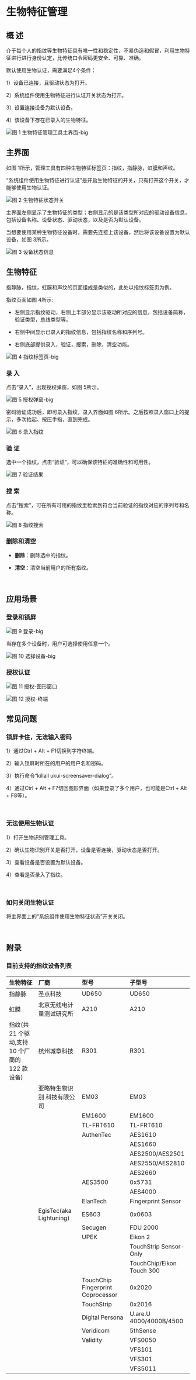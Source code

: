 # 生物特征管理
## 概 述
介于每个人的指纹等生物特征具有唯一性和稳定性，不易伪造和假冒，利用生物特征进行进行身份认定，比传统口令密码更安全、可靠、准确。

默认使用生物认证，需要满足4个条件：

1）设备已连接，且驱动状态为打开。

2）系统组件使用生物特征进行认证开关状态为打开。

3）设置连接设备为默认设备。

4）该设备下存在已录入的生物特征。

![图 1 生物特征管理工具主界面-big](image/1.png)
<br>

## 主界面
如图 1所示，管理工具有四种生物特征标签页：指纹，指静脉，虹膜和声纹。

“系统组件使用生物特征进行认证”是开启生物特征的开关，只有打开这个开关，才能够使用生物认证。

![图 2 生物特征状态开关](image/2.png)

主界面左侧显示了生物特征的类型；右侧显示的是该类型所对应的驱动设备信息，包括设备名称、设备状态、驱动状态，以及是否为默认设备。

当想要使用某种生物特征设备时，需要先连接上该设备，然后将该设备设置为默认设备，如图 3所示。

![图 3 设备状态信息](image/3.png)

## 生物特征
指静脉，指纹，虹膜和声纹的页面组成是类似的，此处以指纹标签页为例。

指纹页面如图 4所示:

- 左侧显示指纹驱动，右侧上半部分显示该驱动所对应的信息，包括设备简称，验证类型，总线类型等。

- 右侧中间显示已录入的指纹信息，包括指纹名称和序列号。

- 右侧底部提供录入，验证，搜索，删除，清空功能。

![图 4 指纹标签页-big](image/4.png)

### 录 入
点击“录入”，出现授权弹窗，如图 5所示。

![图 5 授权弹窗-big](image/5.png)

密码验证成功后，即可录入指纹，录入界面如图 6所示。之后按照录入窗口上的提示，多次抬起、按压手指，直到完成。

![图 6 录入指纹](image/6.png)

### 验 证
选中一个指纹，点击“验证”，可以确保该特征的准确性和可用性。

![图 7 验证结果](image/7.png)

### 搜 索
点击“搜索”，可在所有可用的指纹里检索到符合当前验证的指纹对应的序列号和名称。

![图 8 指纹搜索](image/8.png)

### 删除和清空
- **删除**：删除选中的指纹。

- **清空**：清空当前用户的所有指纹。

<br>

## 应用场景
### 登录和锁屏
![图 9 登录-big](image/9.png)

当存在多个设备时，用户可选择使用任意一个。

![图 10 选择设备-big](image/10.png)

### 授权认证
![图 11 授权-图形窗口](image/11.png)

![图 12 授权-终端](image/12.png)
<br>

## 常见问题
### 锁屏卡住，无法输入密码
1）通过Ctrl + Alt + F1切换到字符终端。

2）输入锁屏时所在的用户的用户名和密码。

3）执行命令“killall ukui-screensaver-dialog”。

4）通过Ctrl + Alt + F7切回图形界面（如果登录了多个用户，也可能是Ctrl + Alt + F8等）。

<br>

### 无法使用生物认证
1）打开生物识别管理工具。

2）确认生物识别开关是否打开，设备是否连接，驱动状态是否打开。

3）查看设备是否设置为默认设备。

4）查看是否录入了指纹。

<br>

### 如何关闭生物认证
将主界面上的“系统组件使用生物特征状态”开关关闭。

<br>

## 附录
### 目前支持的指纹设备列表

|生物特征|	厂商|	型号	|子型号
| :------------ | :------------ | :------------ | :------------ |
|指静脉	|圣点科技	|UD650	|UD650
|虹膜	|北京无线电计量测试研究所|	A210|	A210
|指纹(共 21 个驱动,支持10 个厂商的 122 款设备)|	杭州城章科技|	R301	|R301
|	|亚略特生物识别 科技有限公司|	EM03	|EM03
||	|	EM1600	|EM1600
|||		TL-FRT610	|TL-FRT610
	||AuthenTec	|AES1610	|0x1600
		|||AES1660	|0x2660,0x2680,0x2683,0x2686, 0x2689,0x268c,0x268f,0x2682, 0x2685,0x2688,0x268b,0x268e, 0x2681,0x2684,0x2687,0x268a, 0x268d,0x2691
		|||AES2500/AES2501	|0x2500,0x2580
		|||AES2550/AES2810	|0x2550,0x2810
		|||AES2660|	0x2660,0x2682,0x2685,0x2688, 0x268b,0x268e,0x2680,0x2683, 0x2686,0x2689,0x268c,0x268f, 0x2681,0x2684,0x2687,0x268a, 0x268d,0x2691
|||		AES3500	|0x5731
	|||	AES4000	|0x5501
	||ElanTech	|Fingerprint Sensor	|0x0903,0x0c02,0x0c05,0x0c08, 0x0c0b,0x0c0e,0x0c11,0x0c14, 0x0c17,0x0c1a,0x0c1d,0x0c20, 0x0c23,0x0c26,0x0c29,0x0c2c, 0x0c2f,0x0c32,0x0c01,0x0c04, 0x0c07,0x0c0a,0x0c0d,0x0c10, 0x0c13,0x0c16,0x0c19,0x0c1c, 0x0c1f,0x0c22,0x0c25,0x0c28, 0x0c2b,0x0c2e,0x0c31,0x0907, 0x0c03,0x0c06,0x0c09,0x0c0c, 0x0c0f,0x0c12,0x0c15,0x0c18, 0x0c1b,0x0c1e,0x0c21,0x0c24, 0x0c27,0x0c2a,0x0c2d,0x0c30, 0x0c33
||	EgisTec(aka Lightuning)	|ES603	|0x0603
	||Secugen|	FDU 2000	|0x0300
	||UPEK	|Eikon 2|	0x2016
	|||	TouchStrip Sensor-Only|	0x1000, 0x1001
	|||	TouchChip/Eikon Touch 300|	0x2015, 0x3001
|||		TouchChip Fingerprint Coprocessor	|0x2020
|||		TouchStrip|	0x2016
	||Digital Persona	|U.are.U 4000/4000B/4500|	0x00bc,0x00bd,0x0007,0x0008, 0x00bb,0x00ca,0x000a
	||Veridicom	|5thSense|	0x0110
	||Validity|	VFS0050	|0x0050
		|||VFS101|	0x0001
	|||	VFS301	|0x0005,0x0008
		|||VFS5011	|0x0010,0x0011, 0x0017,0x0018

